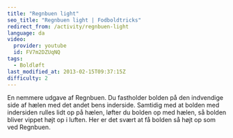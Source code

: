 ```yaml
---
title: "Regnbuen light"
seo_title: "Regnbuen light | Fodboldtricks"
redirect_from: /activity/regnbuen-light
language: da
video:
  provider: youtube
  id: FV7m2DZUqNQ
tags:
  - Boldløft
last_modified_at: 2013-02-15T09:37:15Z
difficulty: 2
---
```


En nemmere udgave af Regnbuen. Du fastholder bolden på den indvendige
side af hælen med det andet bens inderside. Samtidig med at bolden med
indersiden rulles lidt op på hælen, løfter du bolden op med hælen, så bolden
bliver vippet højt op i luften. Her er det svært at få bolden så højt op som ved
Regnbuen.
